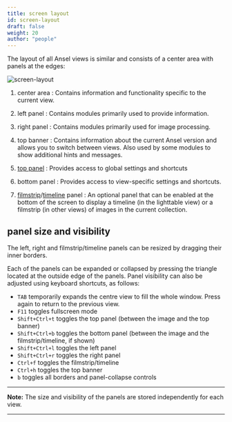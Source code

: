 ```yaml
---
title: screen layout
id: screen-layout
draft: false
weight: 20
author: "people"
---
```


The layout of all Ansel views is similar and consists of a center area with panels at the edges:

![screen-layout](./screen-layout/screen-layout.png#w100)

1. center area
: Contains information and functionality specific to the current view.

2. left panel
: Contains modules primarily used to provide information.

3. right panel
: Contains modules primarily used for image processing.

4. top banner
: Contains information about the current Ansel version and allows you to switch between views. Also used by some modules to show additional hints and messages.

5. [top panel](./top-panel.md)
: Provides access to global settings and shortcuts

6. bottom panel
: Provides access to view-specific settings and shortcuts.

7. [filmstrip](../../module-reference/utility-modules/shared/filmstrip.md)/[timeline](../../module-reference/utility-modules/lighttable/timeline.md) panel
: An optional panel that can be enabled at the bottom of the screen to display a timeline (in the lighttable view) or a filmstrip (in other views) of images in the current collection.

## panel size and visibility

The left, right and filmstrip/timeline panels can be resized by dragging their inner borders.

Each of the panels can be expanded or collapsed by pressing the triangle located at the outside edge of the panels. Panel visibility can also be adjusted using keyboard shortcuts, as follows:

 - `TAB` temporarily expands the centre view to fill the whole window. Press again to return to the previous view.
 - `F11` toggles fullscreen mode
 - `Shift+Ctrl+t` toggles the top panel (between the image and the top banner)
 - `Shift+Ctrl+b` toggles the bottom panel (between the image and the filmstrip/timeline, if shown)
 - `Shift+Ctrl+l` toggles the left panel
 - `Shift+Ctrl+r` toggles the right panel
 - `Ctrl+f` toggles the filmstrip/timeline
 - `Ctrl+h` toggles the top banner
 - `b` toggles all borders and panel-collapse controls

---

**Note:** The size and visibility of the panels are stored independently for each view.

---
